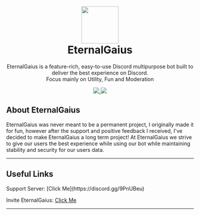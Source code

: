 <h1 align="center"><img src='https://cdn.discordapp.com/avatars/716248082865455174/af7070898f325edbb7ff6bfabbd17952.png' height='100'><br>EternalGaius</br></h1>
<p align="center">EternalGaius is a feature-rich, easy-to-use Discord multipurpose bot built to deliver the best experience on Discord.<br>Focus mainly on Utility, Fun and Moderation</br></p>
<p align="center">
  <a href="http://forthebadge.com/">
    <img src="https://i.imgur.com/Co7TKRR.png"/>
  </a>
  <a href="http://forthebadge.com/">
    <img src="https://i.imgur.com/GwGK8WG.png"/>
  </a>
</p>

## About EternalGaius
<p>
EternalGaius was never meant to be a permanent project, I originally made it for fun, however after the support and positive feedback I received, I've decided to make EternalGaius a long term project! At EternalGaius we strive to give our users the best experience while using our bot while maintaining stability and security for our users data.
</p>

---

## Useful Links
<p>
Support Server: [Click Me](https://discord.gg/9PnUBeu)


Invite EternalGaius: [Click Me](https://discord.com/api/oauth2/authorize?client_id=716248082865455174&permissions=1375329447126&scope=bot%20applications.commands)

</p>

---
